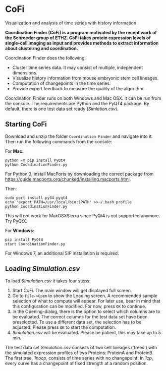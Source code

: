 # CoFi
Visualization and analysis of time series with history information

**Coordination Finder (CoFi) is a program motivated by the recent work of the Schroeder group of ETHZ. CoFi takes protein expression levels of single-cell imaging as input and provides methods to extract information about clusteirng and coordination.**

Coordination Finder does the following:
* Cluster time series data. It may consist of multiple, independent dimensions.
* Visualize history information from mouse embryonic stem cell lineages.
* Computation of changepoints in the time series.
* Provide expert feedback to measure the quality of the algorithm.

Coordination Finder runs on both Windows and Mac OSX. It can be run from the console. The requirements are Python and the PyQT4 package. By default, there is one test data set ready (*Simlation.csv*).

## Starting CoFi

Download and unzip the folder `Coordination Finder` and navigate into it. Then run the following commands from the console:

For **Mac**:
```
python -m pip install PyQt4
python CoordinationFinder.py
```

For Python 3, install MacPorts by downloading the correct package from https://guide.macports.org/chunked/installing.macports.html.

Then:
```
sudo port install py34-pyqt4
echo 'export PATH=/usr/local/bin:$PATH' >>~/.bash_profile
python CoordinationFinder.py
```

This will not work for MaxOSXSierra since PyQt4 is not supported anymore. Try PyQtX.  

For **Windows**:
```
pip install PyQt4
start CoordinationFinder.py
```

For Windows 7, an additional SIP installation is required.  


## Loading *Simulation.csv*

To load *Simulation.csv* it takes four steps:

1. Start CoFi. The main window will get displayed full screen.
2. Go to `File->Open` to show the Loading screen. A recommended sample selection of what to compute will appear. For later use, bear in mind that this configuration can be modified. For now, press `OK` to continue.
3. In the Opening-dialog, there is the option to select which columns are to be evaluated. The correct columns for the test data set have been preselected. To use a different data set, the selection has to be adjusted. Please press `OK` to start the computation.
4. *Simulation.csv* will be evaluated. Please be patient, this may take up to 5 min.

The test data set *Simulation.csv* consists of two cell lineages ('trees') with the simulated expression profiles of two Proteins: ProteinA and ProteinB. The first tree, *1nocp*, consists of time series with no changepoint. In *1cp*, every curve has a changepoint of fixed strength at a random position.
